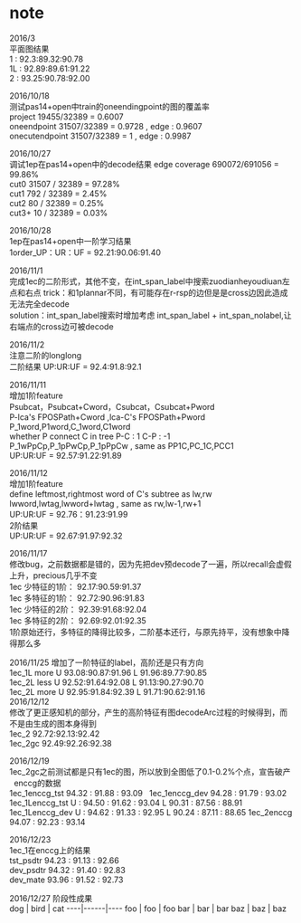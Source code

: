 # note
2016/3  
平面图结果  
1  : 92.3:89.32:90.78  
1L : 92.89:89.61:91.22   
2  : 93.25:90.78:92.00  

2016/10/18  
测试pas14+open中train的oneendingpoint的图的覆盖率  
project 19455/32389 = 0.6007  
oneendpoint 31507/32389 = 0.9728 , edge : 0.9607  
onecutendpoint 31507/32389 = 1 , edge : 0.9987

2016/10/27  
调试1ep在pas14+open中的decode结果
edge coverage 690072/691056 = 99.86%  
cut0 31507 / 32389 = 97.28%  
cut1 792 / 32389 = 2.45%  
cut2 80 / 32389 = 0.25%  
cut3+ 10 / 32389 = 0.03%  

2016/10/28  
1ep在pas14+open中一阶学习结果  
1order_UP：UR：UF = 92.21:90.06:91.40  

2016/11/1  
完成1ec的二阶形式，其他不变，在int_span_label中搜索zuodianheyoudiuan左点和右点
trick：和1plannar不同，有可能存在r-rsp的边但是是cross边因此造成无法完全decode  
solution：int_span_label搜索时增加考虑 int_span_label + int_span_nolabel,让右端点的cross边可被decode  

2016/11/2  
注意二阶的longlong  
二阶结果 UP:UR:UF = 92.4:91.8:92.1  

2016/11/11  
增加1阶feature  
Psubcat，Psubcat+Cword，Csubcat，Csubcat+Pword  
P-lca's FPOSPath+Cword ,lca-C's FPOSPath+Pword   
P_1word,P1word,C_1word,C1word  
whether P connect C in tree P-C : 1 C-P : -1  
P_1wPpCp,P_1pPwCp,P_1pPpCw , same as PP1C,PC_1C,PCC1  
UP:UR:UF = 92.57:91.22:91.89  

2016/11/12  
增加1阶feature  
define leftmost,rightmost word of C's subtree as lw,rw  
lwword,lwtag,lwword+lwtag , same as rw,lw-1,rw+1  
UP:UR:UF = 92.76：91.23:91.99  
2阶结果  
UP:UR:UF = 92.67:91.97:92.32

2016/11/17  
修改bug，之前数据都是错的，因为先把dev预decode了一遍，所以recall会虚假上升，precious几乎不变  
1ec 少特征的1阶： 92.17:90.59:91.37  
1ec 多特征的1阶： 92.72:90.96:91.83  
1ec 少特征的2阶： 92.39:91.68:92.04  
1ec 多特征的2阶： 92.69:92.01:92.35  
1阶原始还行，多特征的降得比较多，二阶基本还行，与原先持平，没有想象中降得那么多  

2016/11/25
增加了一阶特征的label，高阶还是只有方向  
1ec_1L more  U 93.08:90.87:91.96 L 91.96:89.77:90.85  
1ec_2L less  U 92.52:91.64:92.08 L 91.13:90.27:90.70  
1ec_2L more  U 92.95:91.84:92.39 L 91.71:90.62:91.16   
2016/12/12  
修改了更正感知机的部分，产生的高阶特征有图decodeArc过程的时候得到，而不是由生成的图本身得到  
1ec_2 92.72:92.13:92.42  
1ec_2gc 92.49:92.26:92.38  

2016/12/19  
1ec_2gc之前测试都是只有1ec的图，所以放到全图低了0.1-0.2%个点，宣告破产  
enccg的数据  
1ec_1enccg_tst 94.32 : 91.88 : 93.09  
1ec_1enccg_dev 94.28 : 91.79 : 93.02  
1ec_1Lenccg_tst U : 94.50 : 91.62 : 93.04 L 90.31 : 87.56 : 88.91
1ec_1Lenccg_dev U : 94.62 : 91.33 : 92.95 L 90.24 : 87.11 : 88.65
1ec_2enccg 94.07 : 92.23 : 93.14  

2016/12/23  
1ec_1在enccg上的结果  
tst_psdtr 94.23 : 91.13 : 92.66  
dev_psdtr 94.32 : 91.40 : 92.83  
dev_mate  93.96 : 91.52 : 92.73  

2016/12/27 阶段性成果  
dog | bird | cat
----|------|----
foo | foo  | foo
bar | bar  | bar
baz | baz  | baz
